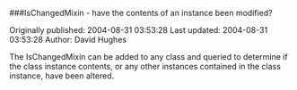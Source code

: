 ###IsChangedMixin - have the contents of an instance been modified?

Originally published: 2004-08-31 03:53:28
Last updated: 2004-08-31 03:53:28
Author: David Hughes

The IsChangedMixin can be added to any class and queried to determine if the class instance contents, or any other instances contained in the class instance, have been altered.